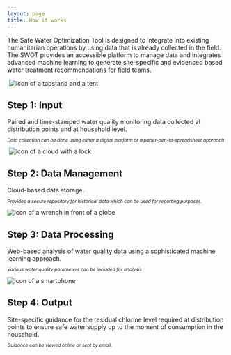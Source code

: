 ```yaml
---
layout: page
title: How it works
---
```


The Safe Water Optimization Tool is designed to integrate into existing humanitarian operations by using data that is already collected in the field. The SWOT provides an accessible platform to manage data and integrates advanced machine learning to generate site-specific and evidenced based water treatment recommendations for field teams.

<div class="workflow-container">
  <img class="workflow-icon">
<img src="{{ site.baseurl }}/public/images/Input_tent_and_tapstand_SWOT.png" alt="icon of a tapstand and a tent">
     </div>
    <div class="workflow-item">
<h2>Step 1: Input</h2>
Paired and time-stamped water quality monitoring data collected at distribution points and at household level.<br>
<p style="font-size:75%"><i>Data collection can be done using either a digital platform or a paper-pen-to-spreadsheet approach</i></p>
      </div>
<img class="workflow-icon">
<img src="{{ site.baseurl }}/public/images/DataManagement_SWOT.png" alt="icon of a cloud with a lock">
</div>
    <div class="workflow-item">
<h2>Step 2: Data Management</h2>
Cloud-based data storage.<br>
      <p style="font-size:75%"><i>Provides a secure repository for historical data which can be used for reporting purposes.</i></p>
      </div>
<img class="workflow-icon"><img src="{{ site.baseurl }}/public/images/Data_Processing_SWOT_80x80.png" alt="icon of a wrench in front of a globe"></div>
<div class="workflow-item">
<h2>Step 3: Data Processing</h2>
Web-based analysis of water quality data using a sophisticated machine learning approach.<br>
      <p style="font-size:75%"><i>Various water quality parameters can be included for analysis</i></p>
</div>
    <img class="workflow-icon"><img src="{{ site.baseurl }}/public/images/Output_SWOT_NoFill.png" alt="icon of a smartphone"></div>
    <div class="workflow-item">
<h2>Step 4: Output</h2>
Site-specific guidance for the residual chlorine level required at distribution points to ensure safe water supply up to the moment of consumption in the household.<br>
<p style="font-size:75%"><i>Guidance can be viewed online or sent by email.</i></p>
</div>
    </div>
